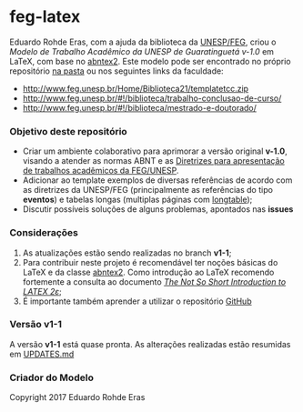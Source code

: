 # feg-latex

Eduardo Rohde Eras, com a ajuda da biblioteca da [UNESP/FEG](http://www.feg.unesp.br/), criou o _Modelo de Trabalho Acadêmico da UNESP de Guaratinguetá v-1.0_ em LaTeX, com base no [abntex2](http://www.abntex.net.br). Este modelo pode ser encontrado no próprio repositório [na pasta](/v1-0/) ou nos seguintes links da faculdade:

- http://www.feg.unesp.br/Home/Biblioteca21/templatetcc.zip
- http://www.feg.unesp.br/#!/biblioteca/trabalho-conclusao-de-curso/
- http://www.feg.unesp.br/#!/biblioteca/mestrado-e-doutorado/


### Objetivo deste repositório ###

- Criar um ambiente colaborativo para aprimorar a versão original __v-1.0__, visando a atender as normas ABNT e as [Diretrizes para apresentação de trabalhos acadêmicos da FEG/UNESP](http://www.feg.unesp.br/Home/Biblioteca21/diretrizes-2016.pdf).
- Adicionar ao template exemplos de diversas referências de acordo com as diretrizes da UNESP/FEG (principalmente as referências do tipo __eventos__) e tabelas longas (multiplas páginas com [longtable](https://ctan.org/pkg/longtable));
- Discutir possíveis soluções de alguns problemas, apontados nas __issues__

### Considerações ###


1. As atualizações estão sendo realizadas no branch __v1-1__;
1. Para contribuir neste projeto é recomendável ter noções básicas do LaTeX e da classe [abntex2](http://www.abntex.net.br). Como introdução ao LaTeX recomendo fortemente a consulta ao documento [_The Not So Short Introduction to LATEX 2ε_](https://ctan.org/tex-archive/info/lshort/english/);
1. É importante também aprender a utilizar o repositório [GitHub](https://guides.github.com/)

### Versão __v1-1__ ###

A versão __v1-1__ está quase pronta. As alterações realizadas estão resumidas em [UPDATES.md](/UPDATES.md)
      

### Criador do Modelo ###

Copyright 2017 Eduardo Rohde Eras 
